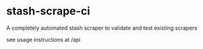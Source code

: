 # stash-scrape-ci

A completely automated stash scraper to validate and test existing scrapers

see usage instructions at /api